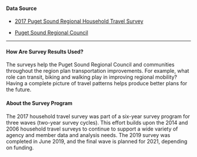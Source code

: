 #### Data Source

-   [2017 Puget Sound Regional Household Travel
    Survey](https://www.psrc.org/household-travel-survey-program)

-   [Puget Sound Regional Council](https://www.psrc.org)

------------------------------------------------------------------------

#### How Are Survey Results Used?

The surveys help the Puget Sound Regional Council and communities
throughout the region plan transportation improvements. For example,
what role can transit, biking and walking play in improving regional
mobility? Having a complete picture of travel patterns helps produce
better plans for the future.

#### About the Survey Program

The 2017 household travel survey was part of a six-year survey program
for three waves (two-year survey cycles). This effort builds upon the
2014 and 2006 household travel surveys to continue to support a wide
variety of agency and member data and analysis needs. The 2019 survey
was completed in June 2019, and the final wave is planned for 2021,
depending on funding.
